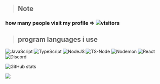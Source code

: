 
> ## **Note**
### how many people visit my profile => ![visitors](https://komarev.com/ghpvc/?username=euvii&style=flat&color=010101&label=visitors)


> ## **program languages i use**

![JavaScript](https://img.shields.io/badge/JavaScript-F7DF1E.svg?style=for-the-badge&logo=JavaScript&logoColor=black)
![TypeScript](https://img.shields.io/badge/TypeScript-3178C6.svg?style=for-the-badge&logo=TypeScript&logoColor=white)
![NodeJS](https://img.shields.io/badge/Node.js-5FA04E.svg?style=for-the-badge&logo=nodedotjs&logoColor=white)
![TS-Node](https://img.shields.io/badge/tsnode-3178C6.svg?style=for-the-badge&logo=ts-node&logoColor=white)
![Nodemon](https://img.shields.io/badge/Nodemon-76D04B.svg?style=for-the-badge&logo=Nodemon&logoColor=white)
![React](https://img.shields.io/badge/React-61DAFB.svg?style=for-the-badge&logo=React&logoColor=black)
![Discord](https://img.shields.io/badge/Discord-5865F2.svg?style=for-the-badge&logo=Discord&logoColor=white)

![GitHub stats](https://github-readme-stats.vercel.app/api?username=euvii&show_icons=false&theme=dark&bg_color=010101)

<img src="https://discord.c99.nl/widget/theme-4/702848671540314133.png">
